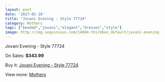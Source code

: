 ```yaml
---
layout: post
date: '2017-01-16'
title: "Jovani Evening - Style 77724"
category: Mothers
tags: ["beaded","jovani","elegant","dresses","style"]
image: http://img.sequinious.com/14894-thickbox_default/jovani-evening-style-77724.jpg
---
```

Jovani Evening - Style 77724

On Sales: **$343.99**
<a href="https://www.sequinious.com/mothers/7036-jovani-evening-style-77724.html"><amp-img layout="responsive" width="600" height="600" src="//img.sequinious.com/14894-thickbox_default/jovani-evening-style-77724.jpg" alt="Jovani Evening - Style 77724 0" /></a>
<a href="https://www.sequinious.com/mothers/7036-jovani-evening-style-77724.html"><amp-img layout="responsive" width="600" height="600" src="//img.sequinious.com/14895-thickbox_default/jovani-evening-style-77724.jpg" alt="Jovani Evening - Style 77724 1" /></a>

Buy it: [Jovani Evening - Style 77724](https://www.sequinious.com/mothers/7036-jovani-evening-style-77724.html "Jovani Evening - Style 77724")

View more: [Mothers](https://www.sequinious.com/6-mothers "Mothers")